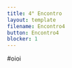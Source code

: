 ```yaml
---
title: 4° Encontro
layout: template
filename: Encontro4
button: Encontro4
blocker: 1
--- 
```


#oioi

